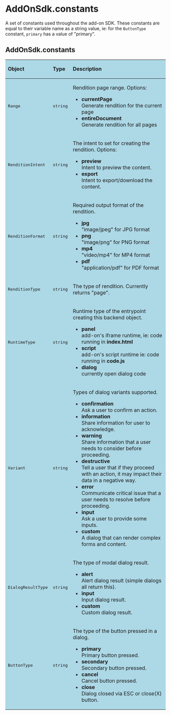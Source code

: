 # AddOnSdk.constants
A set of constants used throughout the add-on SDK. These constants are equal to their variable name as a string value, ie: for the `ButtonType` constant, `primary` has a value of "primary". 
<!-- 

Enum Name	Enum Values
AuthorizationStatus	SUCCESS, POPUP_OPENED, POPUP_BLOCKED, POPUP_TIMEOUT, FAILED
ButtonType	primary, secondary, cancel, close
FieldType	text
Range	currentPage, entireDocument
RenditionFormat	png, jpg, mp4, pdf
RenditionType	page
Variant	confirmation, information, warning, destructive, error, input


| Name                | Values    |
| -------------:      | --------- |
| AuthorizationStatus | SUCCESS, POPUP_OPENED, POPUP_BLOCKED, POPUP_TIMEOUT, FAILED |
| ButtonType	      | primary, secondary, cancel, close                           | -->


## AddOnSdk.constants 
<table class="spectrum-Table spectrum-Table--sizeM" style="background-color:lightblue">
<tr class="spectrum-Table-row">
    <td class="spectrum-Table-headCell"><p><strong>Object</strong></p></td>
    <td class="spectrum-Table-headCell"><p><strong>Type</strong></p></td>
    <td class="spectrum-Table-headCell"><p><strong>Description</strong></p></td>
</tr>
<tbody class="spectrum-Table-body">
<tr class="spectrum-Table-row">
    <td class="spectrum-Table-cell"><p><pre>Range</pre></p></td>
    <td class="spectrum-Table-cell"><p><pre>string</pre></p></td>
    <td style="vertical-align: bottom;">        
        <p>Rendition page range. Options:</p>
        <ul>
          <li><strong>currentPage</strong></li> Generate rendition for the current page
          <li><strong>entireDocument</strong></li>Generate rendition for all pages
        </ul>
    </td>    
</tr>
<tr class="spectrum-Table-row">
    <td class="spectrum-Table-cell"><p><pre>RenditionIntent</pre></p></td>
    <td class="spectrum-Table-cell"><p><pre>string</pre></p></td>
    <td style="vertical-align: bottom;">        
        <p>The intent to set for creating the rendition. Options:</p>
        <ul>
          <li><strong>preview</strong></li>Intent to preview the content.
          <li><strong>export</strong></li>Intent to export/download the content.
        </ul>
    </td>    
</tr>

<tr class="spectrum-Table-row">
    <td class="spectrum-Table-cell"><p><pre>RenditionFormat</pre></p></td>
    <td class="spectrum-Table-cell"><p><pre>string</pre></p></td>
    <td style="vertical-align: bottom;">        
        <p>Required output format of the rendition.</p>
        <ul>
          <li><strong>jpg</strong></li>"image/jpeg" for JPG format
          <li><strong>png</strong></li>"image/png" for PNG format
          <li><strong>mp4</strong></li>"video/mp4" for MP4 format
          <li><strong>pdf</strong></li>"application/pdf" for PDF format
        </ul>
    </td>    
</tr>
<tr class="spectrum-Table-row">
    <td class="spectrum-Table-cell"><p><pre>RenditionType</pre></p></td>
    <td class="spectrum-Table-cell"><p><pre>string</pre></p></td>
    <td style="vertical-align: bottom;">        
        <p>The type of rendition. Currently returns "page". </p>        
    </td>
</tr>
<tr class="spectrum-Table-row">
    <td class="spectrum-Table-cell"><p><pre>RuntimeType</pre></p></td>
    <td class="spectrum-Table-cell"><p><pre>string</pre></p></td>
    <td style="vertical-align: bottom;">        
        <p>Runtime type of the entrypoint creating this backend object. 
        <ul>
          <li><strong>panel</strong></li>add-on's iframe runtime, ie: code running in <b>index.html</b>
          <li><strong>script</strong></li>add-on's script runtime ie: code running in <b>code.js</b>
          <li><strong>dialog</strong></li>currently open dialog code
        </ul>  
        </p>        
    </td>
</tr>

<tr class="spectrum-Table-row">
    <td class="spectrum-Table-cell"><p><pre>Variant</pre></p></td>
    <td class="spectrum-Table-cell"><p><pre>string</pre></p></td>
    <td style="vertical-align: bottom;">        
        <p>Types of dialog variants supported.</p>   
        <ul>
          <li><strong>confirmation</strong></li>Ask a user to confirm an action.
          <li><strong>information</strong></li>Share information for user to acknowledge.
          <li><strong>warning</strong></li>Share information that a user needs to consider before proceeding.
          <li><strong>destructive</strong></li>Tell a user that if they proceed with an action, it may impact their data in a negative way.
          <li><strong>error</strong></li>Communicate critical issue that a user needs to resolve before proceeding.
          <li><strong>input</strong></li>Ask a user to provide some inputs.
          <li><strong>custom</strong></li>A dialog that can render complex forms and content.
        </ul>     
    </td>
</tr>
<tr class="spectrum-Table-row">
    <td class="spectrum-Table-cell"><p><pre>DialogResultType</pre></p></td>
    <td class="spectrum-Table-cell"><p><pre>string</pre></p></td>
    <td style="vertical-align: bottom;">        
        <p>The type of modal dialog result.</p>   
        <ul>
          <li><strong>alert</strong></li>Alert dialog result (simple dialogs all return this).
          <li><strong>input</strong></li>Input dialog result.
          <li><strong>custom</strong></li>Custom dialog result.          
        </ul>     
    </td>
</tr>
<tr class="spectrum-Table-row">
    <td class="spectrum-Table-cell"><p><pre>ButtonType</pre></p></td>
    <td class="spectrum-Table-cell"><p><pre>string</pre></p></td>
    <td style="vertical-align: bottom;">        
        <p>The type of the button pressed in a dialog.</p>   
        <ul>
          <li><strong>primary</strong></li>Primary button pressed.
          <li><strong>secondary</strong></li>Secondary button pressed.
          <li><strong>cancel</strong></li>Cancel button pressed.
          <li><strong>close</strong></li>Dialog closed via ESC or close(X) button.          
        </ul>     
    </td>
</tr>
</tbody>
</table>
